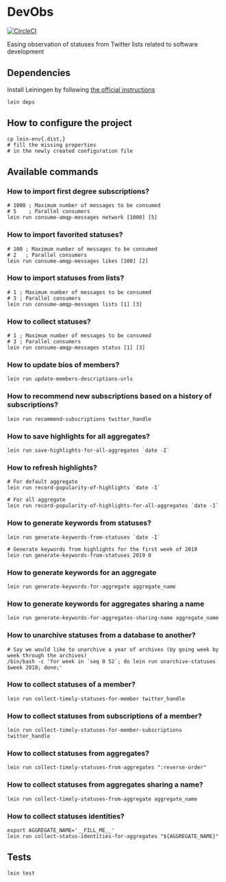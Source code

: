 # DevObs

[![CircleCI](https://circleci.com/gh/thierrymarianne/daily-press-review-clojure.svg?style=svg)](https://circleci.com/gh/thierrymarianne/devobs-workers)

Easing observation of statuses from Twitter lists related to software development

## Dependencies

Install Leiningen by following [the official instructions](https://github.com/technomancy/leiningen)

```
lein deps
```

## How to configure the project

```
cp lein-env{.dist,}
# fill the missing properties 
# in the newly created configuration file
```

## Available commands

### How to import first degree subscriptions?

```
# 1000 ; Maximum number of messages to be consumed
# 5    ; Parallel consumers
lein run consume-amqp-messages network [1000] [5]
```

### How to import favorited statuses?

```
# 100 ; Maximum number of messages to be consumed
# 2   ; Parallel consumers
lein run consume-amqp-messages likes [100] [2]
```

### How to import statuses from lists?

```
# 1 ; Maximum number of messages to be consumed
# 3 ; Parallel consumers
lein run consume-amqp-messages lists [1] [3]
```

### How to collect statuses?

```
# 1 ; Maximum number of messages to be consumed
# 3 ; Parallel consumers
lein run consume-amqp-messages status [1] [3]
```

### How to update bios of members?

```
lein run update-members-descriptions-urls
```

### How to recommend new subscriptions based on a history of subscriptions?

```
lein run recommend-subscriptions twitter_handle
```

### How to save highlights for all aggregates?

```
lein run save-highlights-for-all-aggregates `date -I`
```

### How to refresh highlights?

```
# For default aggregate
lein run record-popularity-of-highlights `date -I`
```

```
# For all aggregate
lein run record-popularity-of-highlights-for-all-aggregates `date -I`
```

### How to generate keywords from statuses?

```
lein run generate-keywords-from-statuses `date -I`
```

```
# Generate keywords from highlights for the first week of 2019
lein run generate-keywords-from-statuses 2019 0
```

### How to generate keywords for an aggregate

```
lein run generate-keywords-for-aggregate aggregate_name
```

### How to generate keywords for aggregates sharing a name

```
lein run generate-keywords-for-aggregates-sharing-name aggregate_name
```

### How to unarchive statuses from a database to another?

```
# Say we would like to unarchive a year of archives (by going week by week through the archives)
/bin/bash -c 'for week in `seq 0 52`; do lein run unarchive-statuses $week 2018; done;'
```

### How to collect statuses of a member?

```
lein run collect-timely-statuses-for-member twitter_handle
```

### How to collect statuses from subscriptions of a member?

```
lein run collect-timely-statuses-for-member-subscriptions twitter_handle
```

### How to collect statuses from aggregates?

```
lein run collect-timely-statuses-from-aggregates ":reverse-order"
```

### How to collect statuses from aggregates sharing a name?

```
lein run collect-timely-statuses-from-aggregate aggregate_name
```

### How to collect statuses identities?

```
export AGGREGATE_NAME='__FILL_ME__'
lein run collect-status-identities-for-aggregates "${AGGREGATE_NAME}"
```

## Tests

```
lein test
```
